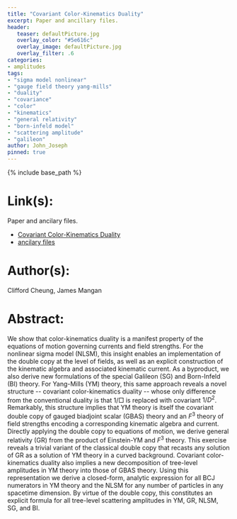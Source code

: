 ```yaml
---
title: "Covariant Color-Kinematics Duality"
excerpt: Paper and ancillary files.
header:
   teaser: defaultPicture.jpg
   overlay_color: "#5e616c"
   overlay_image: defaultPicture.jpg
   overlay_filter: .6
categories:
- amplitudes
tags:
- "sigma model nonlinear"
- "gauge field theory yang-mills"
- "duality"
- "covariance"
- "color"
- "kinematics"
- "general relativity"
- "born-infeld model"
- "scattering amplitude"
- "galileon"
author: John_Joseph
pinned: true
---
```

{% include base_path %}

# Link(s):
Paper and ancilary files.
  * [Covariant Color-Kinematics Duality](https://arxiv.org/abs/2108.02276)
  * [ancilary files](https://arxiv.org/src/2108.02276/anc)

# Author(s):
Clifford Cheung, James Mangan

# Abstract:
We show that color-kinematics duality is a manifest property of the equations of motion governing currents and field strengths. For the nonlinear sigma model (NLSM), this insight enables an implementation of the double copy at the level of fields, as well as an explicit construction of the kinematic algebra and associated kinematic current. As a byproduct, we also derive new formulations of the special Galileon (SG) and Born-Infeld (BI) theory. For Yang-Mills (YM) theory, this same approach reveals a novel structure -- covariant color-kinematics duality -- whose only difference from the conventional duality is that $1/\Box$ is replaced with covariant $1/D^2$. Remarkably, this structure implies that YM theory is itself the covariant double copy of gauged biadjoint scalar (GBAS) theory and an $F^3$ theory of field strengths encoding a corresponding kinematic algebra and current. Directly applying the double copy to equations of motion, we derive general relativity (GR) from the product of Einstein-YM and $F^3$ theory. This exercise reveals a trivial variant of the classical double copy that recasts any solution of GR as a solution of YM theory in a curved background. Covariant color-kinematics duality also implies a new decomposition of tree-level amplitudes in YM theory into those of GBAS theory. Using this representation we derive a closed-form, analytic expression for all BCJ numerators in YM theory and the NLSM for any number of particles in any spacetime dimension. By virtue of the double copy, this constitutes an explicit formula for all tree-level scattering amplitudes in YM, GR, NLSM, SG, and BI.